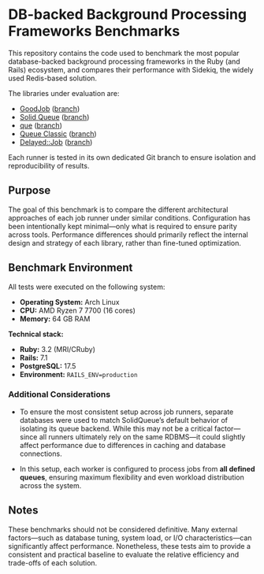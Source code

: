 # DB-backed Background Processing Frameworks Benchmarks

This repository contains the code used to benchmark the most popular database-backed background processing frameworks in the Ruby (and Rails) ecosystem, and compares their performance with Sidekiq, the widely used Redis-based solution.

The libraries under evaluation are:

- [GoodJob](https://github.com/bensheldon/good_job/) ([branch](https://github.com/emoriarty/job-queue-engine-comparison/tree/goodjob))
- [Solid Queue](https://github.com/rails/solid_queue) ([branch](https://github.com/emoriarty/job-queue-engine-comparison/tree/solid_queue))
- [que](https://github.com/que-rb/que) ([branch](https://github.com/emoriarty/job-queue-engine-comparison/tree/que))
- [Queue Classic](https://github.com/QueueClassic/queue_classic) ([branch](https://github.com/emoriarty/job-queue-engine-comparison/tree/queue_classic))
- [Delayed::Job](https://github.com/collectiveidea/delayed_job) ([branch](https://github.com/emoriarty/job-queue-engine-comparison/tree/delayed_job))

Each runner is tested in its own dedicated Git branch to ensure isolation and reproducibility of results.

## Purpose

The goal of this benchmark is to compare the different architectural approaches of each job runner under similar conditions. Configuration has been intentionally kept minimal—only what is required to ensure parity across tools. Performance differences should primarily reflect the internal design and strategy of each library, rather than fine-tuned optimization.

## Benchmark Environment

All tests were executed on the following system:

- **Operating System:** Arch Linux  
- **CPU:** AMD Ryzen 7 7700 (16 cores)  
- **Memory:** 64 GB RAM  

**Technical stack:**

- **Ruby:** 3.2 (MRI/CRuby) 
- **Rails:** 7.1  
- **PostgreSQL:** 17.5  
- **Environment:** `RAILS_ENV=production`

### Additional Considerations

- To ensure the most consistent setup across job runners, separate databases were used to match SolidQueue’s default behavior of isolating its queue backend. While this may not be a critical factor—since all runners ultimately rely on the same RDBMS—it could slightly affect performance due to differences in caching and database connections.

- In this setup, each worker is configured to process jobs from **all defined queues**, ensuring maximum flexibility and even workload distribution across the system.

## Notes

These benchmarks should not be considered definitive. Many external factors—such as database tuning, system load, or I/O characteristics—can significantly affect performance. Nonetheless, these tests aim to provide a consistent and practical baseline to evaluate the relative efficiency and trade-offs of each solution.
